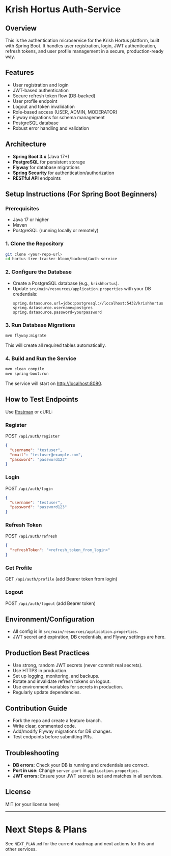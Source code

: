 # Krish Hortus Auth-Service

## Overview
This is the authentication microservice for the Krish Hortus platform, built with Spring Boot. It handles user registration, login, JWT authentication, refresh tokens, and user profile management in a secure, production-ready way.

## Features
- User registration and login
- JWT-based authentication
- Secure refresh token flow (DB-backed)
- User profile endpoint
- Logout and token invalidation
- Role-based access (USER, ADMIN, MODERATOR)
- Flyway migrations for schema management
- PostgreSQL database
- Robust error handling and validation

## Architecture
- **Spring Boot 3.x** (Java 17+)
- **PostgreSQL** for persistent storage
- **Flyway** for database migrations
- **Spring Security** for authentication/authorization
- **RESTful API** endpoints

## Setup Instructions (For Spring Boot Beginners)

### Prerequisites
- Java 17 or higher
- Maven
- PostgreSQL (running locally or remotely)

### 1. Clone the Repository
```sh
git clone <your-repo-url>
cd hortus-tree-tracker-bloom/backend/auth-service
```

### 2. Configure the Database
- Create a PostgreSQL database (e.g., `krishhortus`).
- Update `src/main/resources/application.properties` with your DB credentials:
  ```properties
  spring.datasource.url=jdbc:postgresql://localhost:5432/krishhortus
  spring.datasource.username=postgres
  spring.datasource.password=yourpassword
  ```

### 3. Run Database Migrations
```sh
mvn flyway:migrate
```
This will create all required tables automatically.

### 4. Build and Run the Service
```sh
mvn clean compile
mvn spring-boot:run
```
The service will start on [http://localhost:8080](http://localhost:8080).

## How to Test Endpoints
Use [Postman](https://www.postman.com/) or cURL:

### Register
POST `/api/auth/register`
```json
{
  "username": "testuser",
  "email": "testuser@example.com",
  "password": "password123"
}
```

### Login
POST `/api/auth/login`
```json
{
  "username": "testuser",
  "password": "password123"
}
```

### Refresh Token
POST `/api/auth/refresh`
```json
{
  "refreshToken": "<refresh_token_from_login>"
}
```

### Get Profile
GET `/api/auth/profile` (add Bearer token from login)

### Logout
POST `/api/auth/logout` (add Bearer token)

## Environment/Configuration
- All config is in `src/main/resources/application.properties`.
- JWT secret and expiration, DB credentials, and Flyway settings are here.

## Production Best Practices
- Use strong, random JWT secrets (never commit real secrets).
- Use HTTPS in production.
- Set up logging, monitoring, and backups.
- Rotate and invalidate refresh tokens on logout.
- Use environment variables for secrets in production.
- Regularly update dependencies.

## Contribution Guide
- Fork the repo and create a feature branch.
- Write clear, commented code.
- Add/modify Flyway migrations for DB changes.
- Test endpoints before submitting PRs.

## Troubleshooting
- **DB errors:** Check your DB is running and credentials are correct.
- **Port in use:** Change `server.port` in `application.properties`.
- **JWT errors:** Ensure your JWT secret is set and matches in all services.

## License
MIT (or your license here)

---

# Next Steps & Plans
See `NEXT_PLAN.md` for the current roadmap and next actions for this and other services. 
